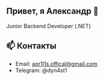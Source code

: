 ## Привет, я Александр 👋
Junior Backend Developer (.NET)

## 📫 Контакты
* Email: apr1l1s.offical@gmail.com
* Telegram: @dyn4st1
